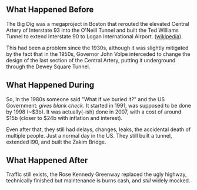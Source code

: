 ## What Happened Before

The Big Dig was a megaproject in Boston that rerouted the elevated Central Artery of Interstate 93 into the O'Neill Tunnel and built the Ted Williams Tunnel to extend Interstate 90 to Logan International Airport. ([wikipedia](https://en.wikipedia.org/w/index.php?title=Big_Dig&oldid=1297231972)).

This had been a problem since the 1930s, although it was slightly mitigated by the fact that in the 1950s, Governor John Volpe interceded to change the design of the last section of the Central Artery, putting it underground through the Dewey Square Tunnel.

## What Happened During

So, In the 1980s someone said "What if we buried it?" and the US Government: *gives blank check*. It started in 1991, was supposed to be done by 1998 (~$3b). It was actually(-ish) done in 2007, with a cost of around $15b (closer to $24b with inflation and interest).

Even after that, they still had delays, changes, leaks, the accidental death of multiple people. Just a normal day in the US. They still built a tunnel, extended I90, and built the Zakim Bridge.

## What Happened After

Traffic still exists, the Rose Kennedy Greenway replaced the ugly highway, technically finished but maintenance is burns cash, and *still* widely mocked.
